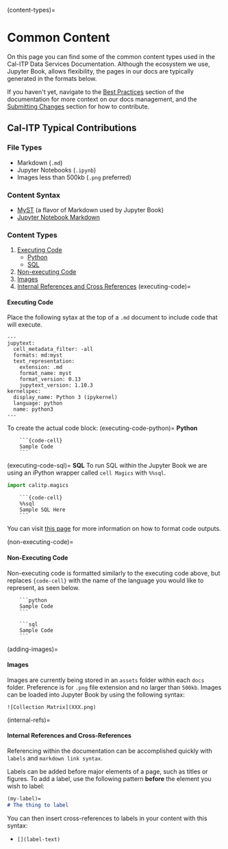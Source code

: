 (content-types)=
# Common Content
On this page you can find some of the common content types used in the Cal-ITP Data Services Documentation. Although the ecosystem we use, Jupyter Book, allows flexibility, the pages in our docs are typically generated in the formats below.

If you haven't yet, navigate to the [Best Practices](bp-reference) section of the documentation for more context on our docs management, and the [Submitting Changes](submitting-changes) section for how to contribute.
## Cal-ITP Typical Contributions

### File Types
* Markdown (`.md`)
* Jupyter Notebooks (`.ipynb`)
* Images less than 500kb (`.png` preferred)

### Content Syntax
* [MyST](https://jupyterbook.org/reference/cheatsheet.html) (a flavor of Markdown used by Jupyter Book)
* [Jupyter Notebook Markdown](https://jupyterbook.org/file-types/notebooks.html)

### Content Types
1. [Executing Code](executing-code)
    * [Python](executing-code-python)
    * [SQL](executing-code-sql)
2. [Non-executing Code](non-executing-code)
3. [Images](adding-images)
4. [Internal References and Cross References](internal-refs)
(executing-code)=
#### Executing Code
Place the following sytax at the top of a `.md` document to include code that will execute.
```
---
jupytext:
  cell_metadata_filter: -all
  formats: md:myst
  text_representation:
    extension: .md
    format_name: myst
    format_version: 0.13
    jupytext_version: 1.10.3
kernelspec:
  display_name: Python 3 (ipykernel)
  language: python
  name: python3
---
```

To create the actual code block:
(executing-code-python)=
**Python**
```
    ```{code-cell}
    Sample Code
    ```
```
(executing-code-sql)=
**SQL**
To run SQL within the Jupyter Book we are using an iPython wrapper called `cell Magics` with `%%sql`.
```python
import calitp.magics
```
```
    ```{code-cell}
    %%sql
    Sample SQL Here
    ```
```
You can visit [this page](https://jupyterbook.org/content/code-outputs.html) for more information on how to format code outputs.

(non-executing-code)=
#### Non-Executing Code
Non-executing code is formatted similarly to the executing code above, but replaces
`{code-cell}` with the name of the language you would like to represent, as seen below.
```
    ```python
    Sample Code
    ```
```
```
    ```sql
    Sample Code
    ```
```
(adding-images)=
#### Images
Images are currently being stored in an `assets` folder within each `docs` folder. Preference is for `.png` file extension and no larger than `500kb`. Images can be loaded into Jupyter Book by using the following syntax:

```
![Collection Matrix](XXX.png)
```
(internal-refs)=
#### Internal References and Cross-References
Referencing within the documentation can be accomplished quickly with `labels` and `markdown link syntax`.

Labels can be added before major elements of a page,
such as titles or figures. To add a label, use the following pattern **before** the element you wish to label:

```md
(my-label)=
# The thing to label
```

You can then insert cross-references to labels in your content with this syntax:

- `[](label-text)`
